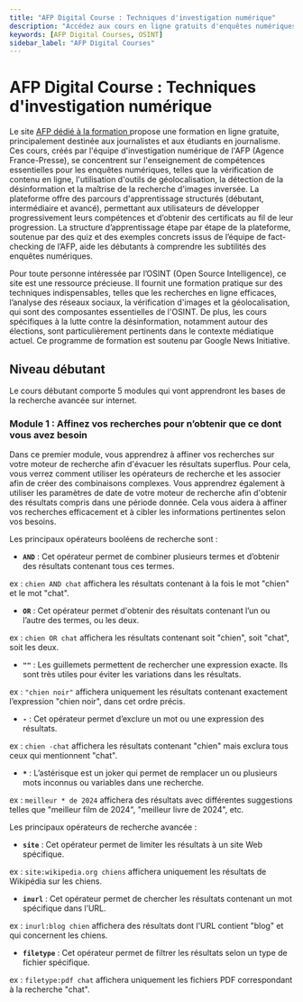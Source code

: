 ```yaml
---
title: "AFP Digital Course : Techniques d'investigation numérique"
description: "Accédez aux cours en ligne gratuits d'enquêtes numériques de l'AFP. Apprenez à vérifier le contenu, utiliser la géolocalisation et détecter la désinformation."
keywords: [AFP Digital Courses, OSINT]
sidebar_label: "AFP Digital Courses"
---
```


# AFP Digital Course : Techniques d'investigation numérique

Le site [AFP dédié à la formation ](https://fr.digitalcourses.afp.com/) propose une formation en ligne gratuite, principalement destinée aux journalistes et aux étudiants en journalisme. Ces cours, créés par l'équipe d'investigation numérique de l'AFP (Agence France-Presse), se concentrent sur l'enseignement de compétences essentielles pour les enquêtes numériques, telles que la vérification de contenu en ligne, l'utilisation d'outils de géolocalisation, la détection de la désinformation et la maîtrise de la recherche d'images inversée. La plateforme offre des parcours d'apprentissage structurés (débutant, intermédiaire et avancé), permettant aux utilisateurs de développer progressivement leurs compétences et d’obtenir des certificats au fil de leur progression. La structure d’apprentissage étape par étape de la plateforme, soutenue par des quiz et des exemples concrets issus de l’équipe de fact-checking de l’AFP, aide les débutants à comprendre les subtilités des enquêtes numériques.

Pour toute personne intéressée par l’OSINT (Open Source Intelligence), ce site est une ressource précieuse. Il fournit une formation pratique sur des techniques indispensables, telles que les recherches en ligne efficaces, l’analyse des réseaux sociaux, la vérification d'images et la géolocalisation, qui sont des composantes essentielles de l'OSINT. De plus, les cours spécifiques à la lutte contre la désinformation, notamment autour des élections, sont particulièrement pertinents dans le contexte médiatique actuel. Ce programme de formation est soutenu par Google News Initiative.

## Niveau débutant

Le cours débutant comporte 5 modules qui vont apprendront les bases de la recherche avancée sur internet.

### Module 1 : Affinez vos recherches pour n’obtenir que ce dont vous avez besoin

Dans ce premier module, vous apprendrez à affiner vos recherches sur votre moteur de recherche afin d'évacuer les résultats superflus. Pour cela, vous verrez comment utiliser les opérateurs de recherche et les associer afin de créer des combinaisons complexes. Vous apprendrez également à utiliser les paramètres de date de votre moteur de recherche afin d'obtenir des résultats compris dans une période donnée. Cela vous aidera à affiner vos recherches efficacement et à cibler les informations pertinentes selon vos besoins.

Les principaux opérateurs booléens de recherche sont : 

- **`AND`** : Cet opérateur permet de combiner plusieurs termes et d’obtenir des résultats contenant tous ces termes.

ex : `chien AND chat` affichera les résultats contenant à la fois le mot "chien" et le mot "chat".

- **`OR`** : Cet opérateur permet d'obtenir des résultats contenant l’un ou l’autre des termes, ou les deux.

ex : `chien OR chat` affichera les résultats contenant soit "chien", soit "chat", soit les deux.

- **`""`** : Les guillemets permettent de rechercher une expression exacte. Ils sont très utiles pour éviter les variations dans les résultats.

ex : `"chien noir"` affichera uniquement les résultats contenant exactement l’expression "chien noir", dans cet ordre précis.

- **`-`** : Cet opérateur permet d’exclure un mot ou une expression des résultats.

ex : `chien -chat` affichera les résultats contenant "chien" mais exclura tous ceux qui mentionnent "chat".

- **`*`** : L’astérisque est un joker qui permet de remplacer un ou plusieurs mots inconnus ou variables dans une recherche.

ex : `meilleur * de 2024` affichera des résultats avec différentes suggestions telles que "meilleur film de 2024", "meilleur livre de 2024", etc.


Les principaux opérateurs de recherche avancée : 

- **`site`** : Cet opérateur permet de limiter les résultats à un site Web spécifique.

ex : `site:wikipedia.org chiens` affichera uniquement les résultats de Wikipédia sur les chiens.

- **`inurl`** : Cet opérateur permet de chercher les résultats contenant un mot spécifique dans l’URL.

ex : `inurl:blog chien` affichera des résultats dont l'URL contient "blog" et qui concernent les chiens.

- **`filetype`** : Cet opérateur permet de filtrer les résultats selon un type de fichier spécifique.

ex : `filetype:pdf chat` affichera uniquement les fichiers PDF correspondant à la recherche "chat".
